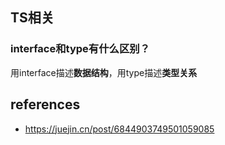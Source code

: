 ## TS相关

### interface和type有什么区别？
用interface描述**数据结构**，用type描述**类型关系**

## references
- https://juejin.cn/post/6844903749501059085